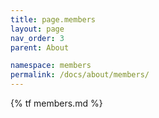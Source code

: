 ```yaml
---
title: page.members
layout: page
nav_order: 3
parent: About

namespace: members
permalink: /docs/about/members/
---
```

{% tf members.md %}